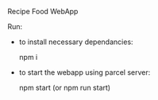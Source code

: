 Recipe Food WebApp

Run:

- to install necessary dependancies:

  npm i

- to start the webapp using parcel server:

  npm start (or npm run start)
